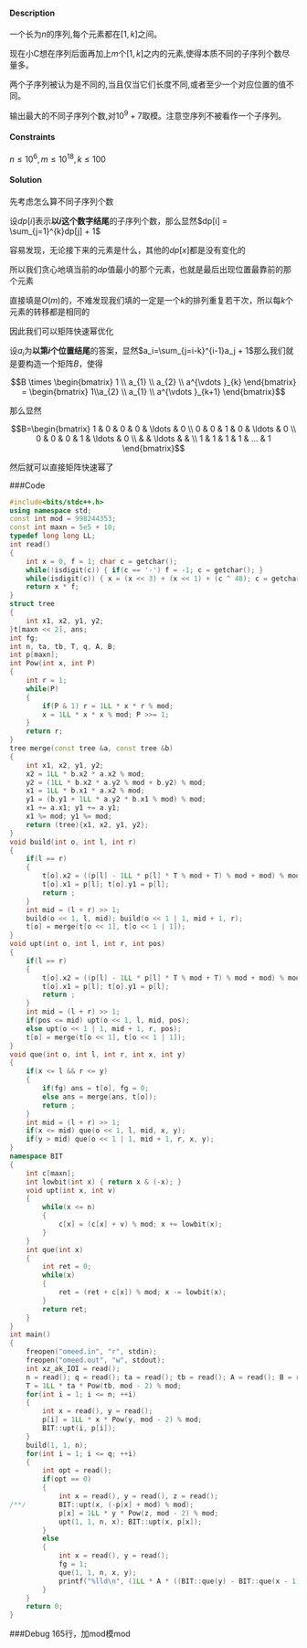 #### Description

一个长为$n$的序列,每个元素都在$[1, k]$之间。

现在小C想在序列后面再加上$m$个$[1, k]$之内的元素,使得本质不同的子序列个数尽量多。

两个子序列被认为是不同的,当且仅当它们长度不同,或者至少一个对应位置的值不同。

输出最大的不同子序列个数,对$10^9 + 7$取模。注意空序列不被看作一个子序列。

<!--more-->

#### Constraints

$n \le 10^6, m\le 10^{18}, k\le 100$



#### Solution

先考虑怎么算不同子序列个数

设$dp[i]$表示**以$i$这个数字结尾**的子序列个数，那么显然$dp[i] = \sum_{j=1}^{k}dp[j] + 1$

容易发现，无论接下来的元素是什么，其他的$dp[x]$都是没有变化的

所以我们贪心地填当前的$dp$值最小的那个元素，也就是最后出现位置最靠前的那个元素

直接填是$O(m)$的，不难发现我们填的一定是一个$k$的排列重复若干次，所以每$k$个元素的转移都是相同的

因此我们可以矩阵快速幂优化

设$a_i$为**以第$i$个位置结尾**的答案，显然$a_i=\sum_{j=i-k}^{i-1}a_j + 1$那么我们就是要构造一个矩阵$B$，使得

$$B \times \begin{bmatrix} 1 \\ a_{1} \\ a_{2} \\ a^{\vdots }_{k} \end{bmatrix} = \begin{bmatrix} 1\\a_{2} \\ a_{1} \\ a^{\vdots }_{k+1} \end{bmatrix}$$



那么显然

$$B=\begin{bmatrix} 1 & 0 & 0 & 0 & \ldots & 0 \\ 0 & 0 & 1 & 0 & \ldots & 0 \\ 0 & 0 & 0 & 1 & \ldots & 0 \\ & & \ldots & & \\ 1 & 1 & 1 & 1 & ... & 1 \end{bmatrix}$$

然后就可以直接矩阵快速幂了

###Code
```cpp
#include<bits/stdc++.h>
using namespace std;
const int mod = 998244353;
const int maxn = 5e5 + 10;
typedef long long LL;
int read()
{
	int x = 0, f = 1; char c = getchar();
	while(!isdigit(c)) { if(c == '-') f = -1; c = getchar(); }
	while(isdigit(c)) { x = (x << 3) + (x << 1) + (c ^ 48); c = getchar(); }
	return x * f;
}
struct tree
{
	int x1, x2, y1, y2;
}t[maxn << 2], ans;
int fg;
int n, ta, tb, T, q, A, B;
int p[maxn];
int Pow(int x, int P)
{
	int r = 1;
	while(P)
	{
		if(P & 1) r = 1LL * x * r % mod;
		x = 1LL * x * x % mod; P >>= 1;
	}
	return r;
}
tree merge(const tree &a, const tree &b)
{
	int x1, x2, y1, y2;
	x2 = 1LL * b.x2 * a.x2 % mod;
	y2 = (1LL * b.x2 * a.y2 % mod + b.y2) % mod;
	x1 = 1LL * b.x1 * a.x2 % mod;
	y1 = (b.y1 + 1LL * a.y2 * b.x1 % mod) % mod;
	x1 += a.x1; y1 += a.y1;
	x1 %= mod; y1 %= mod;
	return (tree){x1, x2, y1, y2};
}
void build(int o, int l, int r)
{
	if(l == r)
	{
		t[o].x2 = ((p[l] - 1LL * p[l] * T % mod + T) % mod + mod) % mod; t[o].y2 = p[l];
		t[o].x1 = p[l]; t[o].y1 = p[l];
		return ;
	}
	int mid = (l + r) >> 1;
	build(o << 1, l, mid); build(o << 1 | 1, mid + 1, r);
	t[o] = merge(t[o << 1], t[o << 1 | 1]);
}	
void upt(int o, int l, int r, int pos)
{
	if(l == r)
	{
		t[o].x2 = ((p[l] - 1LL * p[l] * T % mod + T) % mod + mod) % mod; t[o].y2 = p[l];
		t[o].x1 = p[l]; t[o].y1 = p[l];
		return ;
	}
	int mid = (l + r) >> 1;
	if(pos <= mid) upt(o << 1, l, mid, pos);
	else upt(o << 1 | 1, mid + 1, r, pos);
	t[o] = merge(t[o << 1], t[o << 1 | 1]);
}
void que(int o, int l, int r, int x, int y)
{
	if(x <= l && r <= y)
	{
		if(fg) ans = t[o], fg = 0;
		else ans = merge(ans, t[o]);
		return ;
	}
	int mid = (l + r) >> 1;
	if(x <= mid) que(o << 1, l, mid, x, y);
	if(y > mid) que(o << 1 | 1, mid + 1, r, x, y);
}
namespace BIT
{
	int c[maxn];
	int lowbit(int x) { return x & (-x); }
	void upt(int x, int v)
	{
		while(x <= n)
		{
			c[x] = (c[x] + v) % mod; x += lowbit(x);
		}
	}
	int que(int x)
	{
		int ret = 0;
		while(x)
		{
			ret = (ret + c[x]) % mod; x -= lowbit(x);
		}
		return ret;
	}
}
int main()
{
	freopen("omeed.in", "r", stdin);
	freopen("omeed.out", "w", stdout);
	int xz_ak_IOI = read();
	n = read(); q = read(); ta = read(); tb = read(); A = read(); B = read();
	T = 1LL * ta * Pow(tb, mod - 2) % mod;
	for(int i = 1; i <= n; ++i)
	{
		int x = read(), y = read();
		p[i] = 1LL * x * Pow(y, mod - 2) % mod;
		BIT::upt(i, p[i]);
	}
	build(1, 1, n);
	for(int i = 1; i <= q; ++i)
	{
		int opt = read();
		if(opt == 0)
		{
			int x = read(), y = read(), z = read();
/**/		BIT::upt(x, (-p[x] + mod) % mod);
			p[x] = 1LL * y * Pow(z, mod - 2) % mod;
			upt(1, 1, n, x); BIT::upt(x, p[x]);
		}
		else 
		{
			int x = read(), y = read();
			fg = 1;
			que(1, 1, n, x, y);
			printf("%lld\n", (1LL * A * ((BIT::que(y) - BIT::que(x - 1) + mod) % mod) % mod + 1LL * B * ans.y1 % mod) % mod);
		}
	}
	return 0;
}
```
###Debug
165行，加mod模mod

